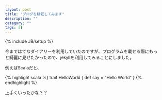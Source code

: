 ```yaml
---
layout: post
title: "ブログを移転してみます"
description: ""
category: ""
tags: []
---
```

{% include JB/setup %}

今まではてなダイアリーを利用していたのですが、プログラムを載せる際にもっと綺麗に見せたかったので、jekyllを利用してみることにしました。

例えばScalaだと、

{% highlight scala %}
trait HelloWorld {
    def say = "Hello World"
}
{% endhighlight %}

上手くいったかな？？
